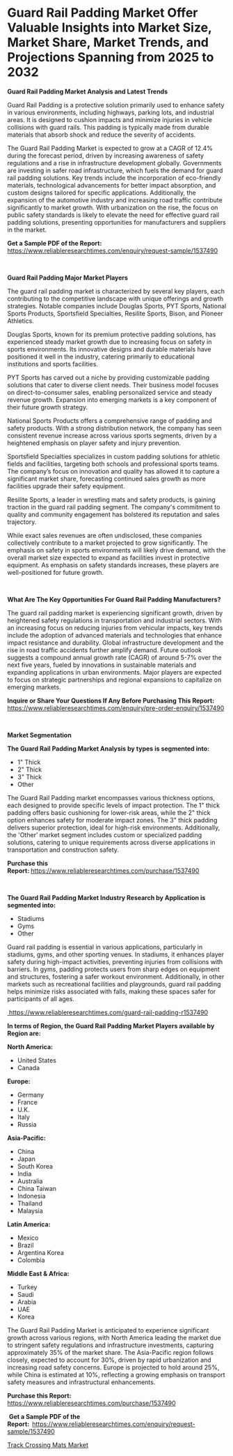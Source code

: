<p><h1>Guard Rail Padding Market Offer Valuable Insights into Market Size, Market Share, Market Trends, and Projections Spanning from 2025 to 2032</h1></p><p><strong>Guard Rail Padding Market Analysis and Latest Trends</strong></p>
<p><p>Guard Rail Padding is a protective solution primarily used to enhance safety in various environments, including highways, parking lots, and industrial areas. It is designed to cushion impacts and minimize injuries in vehicle collisions with guard rails. This padding is typically made from durable materials that absorb shock and reduce the severity of accidents.</p><p>The Guard Rail Padding Market is expected to grow at a CAGR of 12.4% during the forecast period, driven by increasing awareness of safety regulations and a rise in infrastructure development globally. Governments are investing in safer road infrastructure, which fuels the demand for guard rail padding solutions. Key trends include the incorporation of eco-friendly materials, technological advancements for better impact absorption, and custom designs tailored for specific applications. Additionally, the expansion of the automotive industry and increasing road traffic contribute significantly to market growth. With urbanization on the rise, the focus on public safety standards is likely to elevate the need for effective guard rail padding solutions, presenting opportunities for manufacturers and suppliers in the market.</p></p>
<p><strong>Get a Sample PDF of the Report:&nbsp;</strong> <a href="https://www.reliableresearchtimes.com/enquiry/request-sample/1537490?utm_campaign=2326&utm_medium=2&utm_source=Github&utm_content=ia&utm_term=05042025&utm_id=guard-rail-padding">https://www.reliableresearchtimes.com/enquiry/request-sample/1537490</a></p>
<p>&nbsp;</p>
<p><strong>Guard Rail Padding Major Market Players</strong></p>
<p><p>The guard rail padding market is characterized by several key players, each contributing to the competitive landscape with unique offerings and growth strategies. Notable companies include Douglas Sports, PYT Sports, National Sports Products, Sportsfield Specialties, Resilite Sports, Bison, and Pioneer Athletics.</p><p>Douglas Sports, known for its premium protective padding solutions, has experienced steady market growth due to increasing focus on safety in sports environments. Its innovative designs and durable materials have positioned it well in the industry, catering primarily to educational institutions and sports facilities.</p><p>PYT Sports has carved out a niche by providing customizable padding solutions that cater to diverse client needs. Their business model focuses on direct-to-consumer sales, enabling personalized service and steady revenue growth. Expansion into emerging markets is a key component of their future growth strategy.</p><p>National Sports Products offers a comprehensive range of padding and safety products. With a strong distribution network, the company has seen consistent revenue increase across various sports segments, driven by a heightened emphasis on player safety and injury prevention.</p><p>Sportsfield Specialties specializes in custom padding solutions for athletic fields and facilities, targeting both schools and professional sports teams. The company’s focus on innovation and quality has allowed it to capture a significant market share, forecasting continued sales growth as more facilities upgrade their safety equipment.</p><p>Resilite Sports, a leader in wrestling mats and safety products, is gaining traction in the guard rail padding segment. The company's commitment to quality and community engagement has bolstered its reputation and sales trajectory.</p><p>While exact sales revenues are often undisclosed, these companies collectively contribute to a market projected to grow significantly. The emphasis on safety in sports environments will likely drive demand, with the overall market size expected to expand as facilities invest in protective equipment. As emphasis on safety standards increases, these players are well-positioned for future growth.</p></p>
<p>&nbsp;</p>
<p><strong>What Are The Key Opportunities For Guard Rail Padding Manufacturers?</strong></p>
<p><p>The guard rail padding market is experiencing significant growth, driven by heightened safety regulations in transportation and industrial sectors. With an increasing focus on reducing injuries from vehicular impacts, key trends include the adoption of advanced materials and technologies that enhance impact resistance and durability. Global infrastructure development and the rise in road traffic accidents further amplify demand. Future outlook suggests a compound annual growth rate (CAGR) of around 5-7% over the next five years, fueled by innovations in sustainable materials and expanding applications in urban environments. Major players are expected to focus on strategic partnerships and regional expansions to capitalize on emerging markets.</p></p>
<p><strong>Inquire or Share Your Questions If Any Before Purchasing This Report:</strong> <a href="https://www.reliableresearchtimes.com/enquiry/pre-order-enquiry/1537490?utm_campaign=2326&utm_medium=2&utm_source=Github&utm_content=ia&utm_term=05042025&utm_id=guard-rail-padding">https://www.reliableresearchtimes.com/enquiry/pre-order-enquiry/1537490</a></p>
<p>&nbsp;</p>
<p><strong>Market Segmentation</strong></p>
<p><strong>The Guard Rail Padding Market Analysis by types is segmented into:</strong></p>
<p><ul><li>1" Thick</li><li>2" Thick</li><li>3" Thick</li><li>Other</li></ul></p>
<p><p>The Guard Rail Padding market encompasses various thickness options, each designed to provide specific levels of impact protection. The 1" thick padding offers basic cushioning for lower-risk areas, while the 2" thick option enhances safety for moderate impact zones. The 3" thick padding delivers superior protection, ideal for high-risk environments. Additionally, the 'Other' market segment includes custom or specialized padding solutions, catering to unique requirements across diverse applications in transportation and construction safety.</p></p>
<p><strong>Purchase this Report:&nbsp;</strong><a href="https://www.reliableresearchtimes.com/purchase/1537490?utm_campaign=2326&utm_medium=2&utm_source=Github&utm_content=ia&utm_term=05042025&utm_id=guard-rail-padding">https://www.reliableresearchtimes.com/purchase/1537490</a></p>
<p>&nbsp;</p>
<p><strong>The Guard Rail Padding Market Industry Research by Application is segmented into:</strong></p>
<p><ul><li>Stadiums</li><li>Gyms</li><li>Other</li></ul></p>
<p><p>Guard rail padding is essential in various applications, particularly in stadiums, gyms, and other sporting venues. In stadiums, it enhances player safety during high-impact activities, preventing injuries from collisions with barriers. In gyms, padding protects users from sharp edges on equipment and structures, fostering a safer workout environment. Additionally, in other markets such as recreational facilities and playgrounds, guard rail padding helps minimize risks associated with falls, making these spaces safer for participants of all ages.</p></p>
<p><a href="https://www.reliableresearchtimes.com/guard-rail-padding-r1537490?utm_campaign=2326&utm_medium=2&utm_source=Github&utm_content=ia&utm_term=05042025&utm_id=guard-rail-padding">&nbsp;https://www.reliableresearchtimes.com/guard-rail-padding-r1537490</a></p>
<p><strong>In terms of Region, the Guard Rail Padding Market Players available by Region are:</strong></p>
<p>
    <p> <strong> North America: </strong>
        <ul>
            <li>United States</li>
            <li>Canada</li>
        </ul>
        </p> 
    <p> <strong> Europe: </strong>
        <ul>
            <li>Germany</li>
            <li>France</li>
            <li>U.K.</li>
            <li>Italy</li>
            <li>Russia</li>
        </ul>
        </p> 
    <p> <strong> Asia-Pacific: </strong>
        <ul>
            <li>China</li>
            <li>Japan</li>
            <li>South Korea</li>
            <li>India</li>
            <li>Australia</li>
            <li>China Taiwan</li>
            <li>Indonesia</li>
            <li>Thailand</li>
            <li>Malaysia</li>
        </ul>
        </p> 
    <p> <strong> Latin America: </strong>
        <ul>
            <li>Mexico</li>
            <li>Brazil</li>
            <li>Argentina Korea</li>
            <li>Colombia</li>
        </ul>
        </p> 
    <p> <strong> Middle East & Africa: </strong>
        <ul>
            <li>Turkey</li>
            <li>Saudi</li>
            <li>Arabia</li>
            <li>UAE</li>
            <li>Korea</li>
        </ul>
    </p>
    </p>
<p><p>The Guard Rail Padding Market is anticipated to experience significant growth across various regions, with North America leading the market due to stringent safety regulations and infrastructure investments, capturing approximately 35% of the market share. The Asia-Pacific region follows closely, expected to account for 30%, driven by rapid urbanization and increasing road safety concerns. Europe is projected to hold around 25%, while China is estimated at 10%, reflecting a growing emphasis on transport safety measures and infrastructural enhancements.</p></p>
<p><strong>Purchase this Report: </strong><a href="https://www.reliableresearchtimes.com/purchase/1537490?utm_campaign=2326&utm_medium=2&utm_source=Github&utm_content=ia&utm_term=05042025&utm_id=guard-rail-padding">https://www.reliableresearchtimes.com/purchase/1537490</a></p>
<p>&nbsp;<strong>Get a Sample PDF of the Report:&nbsp;&nbsp;</strong><a href="https://www.reliableresearchtimes.com/enquiry/request-sample/1537490?utm_campaign=2326&utm_medium=2&utm_source=Github&utm_content=ia&utm_term=05042025&utm_id=guard-rail-padding">https://www.reliableresearchtimes.com/enquiry/request-sample/1537490</a></p>
<p><strong></strong></p>
<p><p><a href="https://github.com/NargisHussain75/Market-Research-Report-List-2/blob/main/track-crossing-mats-market.md?utm_campaign=2326&utm_medium=2&utm_source=Github&utm_content=ia&utm_term=05042025&utm_id=guard-rail-padding">Track Crossing Mats Market</a></p></p>